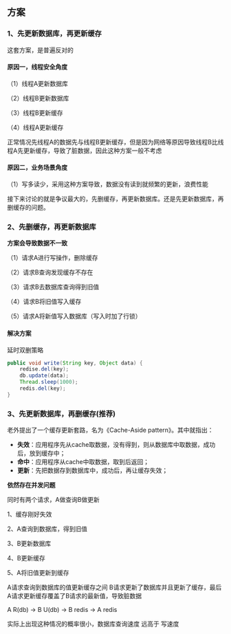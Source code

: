 ## 方案

### 1、先更新数据库，再更新缓存

这套方案，是普遍反对的

#### 原因一，线程安全角度

（1）线程A更新数据库

（2）线程B更新数据库

（3）线程B更新缓存

（4）线程A更新缓存

正常情况先线程A的数据先与线程B更新缓存，但是因为网络等原因导致线程B比线程A先更新缓存，导致了脏数据，因此这种方案一般不考虑



#### 原因二，业务场景角度

（1）写多读少，采用这种方案导致，数据没有读到就频繁的更新，浪费性能

接下来讨论的就是争议最大的，先删缓存，再更新数据库。还是先更新数据库，再删缓存的问题。

### 2、先删缓存，再更新数据库

**方案会导致数据不一致**

（1）请求A进行写操作，删除缓存

（2）请求B查询发现缓存不存在

（3）请求B去数据库查询得到旧值

（4）请求B将旧值写入缓存

（5）请求A将新值写入数据库（写入时加了行锁）



#### **解决方案**

延时双删策略

```java
public void write(String key, Object data) {
	redise.del(key);
	db.update(data);
	Thread.sleep(1000);
	redis.del(key);
}
```



### 3、先更新数据库，再删缓存(推荐)

老外提出了一个缓存更新套路，名为《Cache-Aside pattern》。其中就指出：

- **失效**：应用程序先从cache取数据，没有得到，则从数据库中取数据，成功后，放到缓存中；
- **命中**：应用程序从cache中取数据，取到后返回；
- **更新**：先把数据存到数据库中，成功后，再让缓存失效；



**依然存在并发问题**

同时有两个请求，A做查询B做更新

1、缓存刚好失效

2、A查询到数据库，得到旧值

3、B更新数据库

4、B更新缓存

5、A将旧值更新到缓存



A请求查询到数据库的值更新缓存之间 B请求更新了数据库并且更新了缓存，最后A请求更新缓存覆盖了B请求的最新值，导致脏数据

A  R(db) -> B U(db) -> B redis ->  A redis

实际上出现这种情况的概率很小，数据库查询速度 远高于 写速度